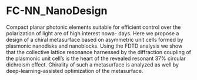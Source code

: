 # FC-NN_NanoDesign

Compact planar photonic elements suitable for efficient control over the polarization of light are of high interest nowa-
days. Here we propose a design of a chiral metasurface based on asymmetric unit cells formed by plasmonic nanodisks
and nanoblocks. Using the FDTD analysis we show that the collective lattice resonance harnessed by the diffraction
coupling of the plasmonic unit cell’s is the heart of the revealed resonant 37% circular dichroism effect. Chirality of
such a metasurface is analyzed as well by deep-learning-assisted optimization of the metasurface.
